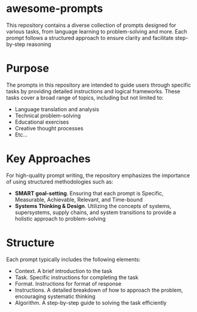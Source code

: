 # awesome-prompts
This repository contains a diverse collection of prompts designed for various tasks, from language learning to problem-solving and more. Each prompt follows a structured approach to ensure clarity and facilitate step-by-step reasoning

# Purpose
The prompts in this repository are intended to guide users through specific tasks by providing detailed instructions and logical frameworks. These tasks cover a broad range of topics, including but not limited to:

- Language translation and analysis
- Technical problem-solving
- Educational exercises
- Creative thought processes
- Etc...

# Key Approaches
For high-quality prompt writing, the repository emphasizes the importance of using structured methodologies such as:
- **SMART goal-setting**. Ensuring that each prompt is Specific, Measurable, Achievable, Relevant, and Time-bound
- **Systems Thinking & Design**. Utilizing the concepts of systems, supersystems, supply chains, and system transitions to provide a holistic approach to problem-solving

# Structure
Each prompt typically includes the following elements:
- Context. A brief introduction to the task
- Task. Specific instructions for completing the task
- Format. Instructions for format of response
- Instructions. A detailed breakdown of how to approach the problem, encouraging systematic thinking
- Algorithm. A step-by-step guide to solving the task efficiently
